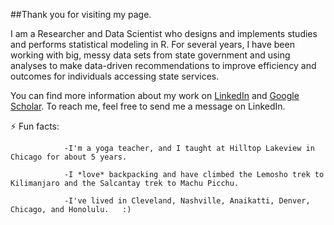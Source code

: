 ##Thank you for visiting my page.

I am a Researcher and Data Scientist who designs and implements studies and performs statistical modeling in R. For several years, I have been working with big, messy data sets from state government and using analyses to make data-driven recommendations to improve efficiency and outcomes for individuals accessing state services. 

You can find more information about my work on [LinkedIn](https://www.linkedin.com/in/tawny-spinelli-a6894658/) and [Google Scholar](https://scholar.google.com/citations?view_op=list_works&hl=en&user=AT8r0asAAAAJ). To reach me, feel free to send me a message on LinkedIn. 

⚡ Fun facts:

                -I'm a yoga teacher, and I taught at Hilltop Lakeview in Chicago for about 5 years.
                
                -I *love* backpacking and have climbed the Lemosho trek to Kilimanjaro and the Salcantay trek to Machu Picchu. 
                
                -I've lived in Cleveland, Nashville, Anaikatti, Denver, Chicago, and Honolulu.   :) 
                

